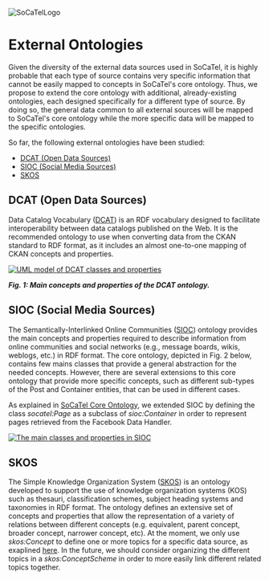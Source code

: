 ![SoCaTelLogo](https://www.socatel.eu/wp-content/uploads/2018/02/logo_Socatel_L.png)

# **External Ontologies**

Given the diversity of the external data sources used in SoCaTel, it is highly probable that each type of source contains very specific information that cannot be easily mapped to concepts in SoCaTel's core ontology. Thus, we propose to extend the core ontology with additional, already-existing ontologies, each designed specifically for a different type of source. By doing so, the general data common to all external sources will be mapped to SoCaTel's core ontology while the more specific data will be mapped to the specific ontologies.

So far, the following external ontologies have been studied:

-   [DCAT (Open Data Sources)](ExternalOntologies.md#dcat-open-data-sources)
-   [SIOC (Social Media Sources)](ExternalOntologies.md#sioc-social-media-sources)
-   [SKOS](ExternalOntologies.md#skos)

## DCAT (Open Data Sources)

Data Catalog Vocabulary ([DCAT](https://www.w3.org/TR/vocab-dcat/)) is an RDF vocabulary designed to facilitate interoperability between data catalogs published on the Web. It is the recommended ontology to use when converting data from the CKAN standard to RDF format, as it includes an almost one-to-one mapping of CKAN concepts and properties.

[![UML model of DCAT classes and properties](https://www.w3.org/TR/vocab-dcat-1/dcat-model.jpg)](https://www.w3.org/TR/vocab-dcat-1/dcat-model.jpg)

_**Fig. 1: Main concepts and properties of the DCAT ontology.**_

## SIOC (Social Media Sources)

The Semantically-Interlinked Online Communities ([SIOC](http://rdfs.org/sioc/spec/)) ontology provides the main concepts and properties required to describe information from online communities and social networks (e.g., message boards, wikis, weblogs, etc.) in RDF format. The core ontology, depicted in Fig. 2 below, contains few mains classes that provide a general abstraction for the needed concepts. However, there are several extensions to this core ontology that provide more specific concepts, such as different sub-types of the Post and Container entities, that can be used in different cases.

As explained in  [SoCaTel Core Ontology](SoCaTelCoreOntology.md), we extended SIOC by defining the class _socatel:Page_  as a subclass of _sioc:Container_  in order to represent pages retrieved from the Facebook Data Handler.

  
  [![The main classes and properties in SIOC](http://rdfs.org/sioc/spec/img/main_classes_properties.png)](http://rdfs.org/sioc/spec/img/main_classes_properties.png)


## SKOS

The Simple Knowledge Organization System ([SKOS](https://www.w3.org/2004/02/skos/)) is an ontology developed to support the use of knowledge organization systems (KOS) such as thesauri, classification schemes, subject heading systems and taxonomies in RDF format. The ontology defines an extensive set of concepts and properties that allow the representation of a variety of relations between different concepts (e.g. equivalent, parent concept, broader concept, narrower concept, etc). At the moment, we only use _skos:Concept_  to define one or more topics for a specific data source, as exaplined  [here](SoCaTelCoreOntology.md). In the future, we should consider organizing the different topics in a _skos:ConceptScheme_  in order to more easily link different related topics together.